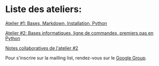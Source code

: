 Liste des ateliers:
===================

[Atelier #1: Bases, Markdown, Installation, Python](https://github.com/HackYourPhd/ateliers-open-geek/blob/master/Atelier%231.md)

[Atelier #2: Bases informatiques, ligne de commandes, premiers pas en Python](https://github.com/HackYourPhd/ateliers-open-geek/blob/master/Atelier%232.md)

[Notes collaboratives de l'atelier #2](https://github.com/HackYourPhd/ateliers-open-geek/blob/master/Atelier%232_Notes.md)

Pour s'inscrire sur la mailling list, rendez-vous sur le [Google Group](https://groups.google.com/forum/#!forum/open-geek).
